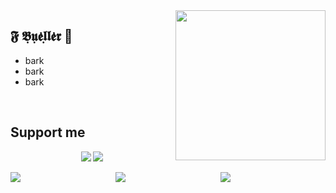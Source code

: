 <img align="right" width="240" src="https://cdn-icons-png.flaticon.com/512/5169/5169269.png" />
<h2>𝕱 𝕭̣𝖚̣𝖊̇𝖑̣𝖑̇𝖊̇𝖗 🌹</h2>
<ul>
<li>bark</li>
<li>bark</li>
 <li>bark</li>
</ul>

<br>


<h2>Support me</h2>

<p align="center">
  <a href="https://paypal.me/officialxuntitled" alt="Paypal"><img src="https://img.shields.io/badge/PayPal-support-blue.svg?logo=paypal"></a>
  <a href="https://www.patreon.com/" alt="Patreon"><img src="https://img.shields.io/badge/Patreon-support-red.svg?logo=patreon"></a>
</p>

<div style="display: flex; justify-content: space-around; align-items: center;">
  <img src="https://github-readme-stats.vercel.app/api?username=teelrabbit&theme=graywhite&show_icons=true&hide_border=true&count_private=true" style="flex: 1;">
  <img src="https://github-readme-streak-stats.herokuapp.com/?user=teelrabbit&theme=graywhite&hide_border=true" style="flex: 1;">
  <img src="https://github-readme-stats.vercel.app/api/top-langs/?username=teelrabbit&theme=graywhite&show_icons=true&hide_border=true&layout=compact" style="flex: 1;">
</div>

